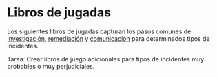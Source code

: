 # Libros de jugadas

Los siguientes libros de jugadas capturan los pasos comunes de [investigación](#investigación), [remediación](#remediación) y [comunicación](#comunicación) para determinados tipos de incidentes.

Tarea: Crear libros de juego adicionales para tipos de incidentes muy probables o muy perjudiciales.

